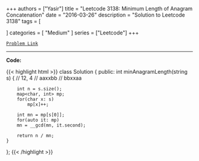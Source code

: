 
+++
authors = ["Yasir"]
title = "Leetcode 3138: Minimum Length of Anagram Concatenation"
date = "2016-03-26"
description = "Solution to Leetcode 3138"
tags = [
    
]
categories = [
    "Medium"
]
series = ["Leetcode"]
+++



[`Problem Link`](https://leetcode.com/problems/minimum-length-of-anagram-concatenation/description/)

---

**Code:**

{{< highlight html >}}
class Solution {
public:
    int minAnagramLength(string s) {
        // 12,  4
        // aaxxbb
        // bbxxaa

        int n = s.size();
        map<char, int> mp;        
        for(char x: s)
            mp[x]++;

        int mn = mp[s[0]];
        for(auto it: mp)
        mn = __gcd(mn, it.second);

        return n / mn;
    }
};
{{< /highlight >}}

